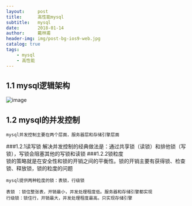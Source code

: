 ```yaml
---
layout:     post
title:      高性能mysql
subtitle:   mysql
date:       2018-01-14
author:     戴林甫
header-img: img/post-bg-ios9-web.jpg
catalog: true
tags:
    - mysql
    - 高性能
---
```


## 1.1 mysql逻辑架构

![image](https://timgsa.baidu.com/timg?image&quality=80&size=b9999_10000&sec=1515920441646&di=28b6f12f4b8c457fed3d4ffff4996c0e&imgtype=0&src=http%3A%2F%2Fimages.cnitblog.com%2Fi%2F610272%2F201403%2F181504216774184.jpg)

## 1.2 mysql的并发控制
    mysql并发控制主要在两个层面，服务器层和存储引擎层面
###1.2.1读写锁
    解决并发控制的经典做法是：通过共享锁（读锁）和排他锁（写锁），写锁会阻塞其他的写锁和读锁
###1.2.2锁粒度    
    锁的策略就是在安全性和锁的开销之间的平衡性。锁的开销主要有获得锁、检查锁、释放锁，锁的粒度的问题
    
    mysql提供两种粒度的锁：表锁，行级锁
    
    表锁 ：锁住整张表，开销最小，并发处理程度低。服务器和存储引擎都实现
    行级锁：锁住行，开销最大，并发处理程度最高。只实现存储引擎
    
    

